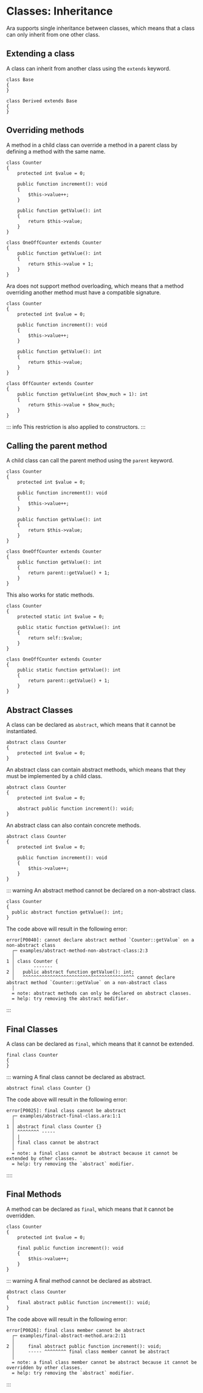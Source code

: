 # Classes: Inheritance

Ara supports single inheritance between classes, which means that a class can only inherit from one other class.

## Extending a class

A class can inherit from another class using the `extends` keyword.

```
class Base
{
}

class Derived extends Base
{
}
```

## Overriding methods

A method in a child class can override a method in a parent class by defining a method with the same name.

```
class Counter
{
    protected int $value = 0;

    public function increment(): void
    {
        $this->value++;
    }

    public function getValue(): int
    {
        return $this->value;
    }
}

class OneOffCounter extends Counter
{
    public function getValue(): int
    {
        return $this->value + 1;
    }
}
```

Ara does not support method overloading, which means that a method overriding another method must have a compatible signature.

```
class Counter
{
    protected int $value = 0;

    public function increment(): void
    {
        $this->value++;
    }

    public function getValue(): int
    {
        return $this->value;
    }
}

class OffCounter extends Counter
{
    public function getValue(int $how_much = 1): int
    {
        return $this->value + $how_much;
    }
}
```

::: info
This restriction is also applied to constructors.
:::

## Calling the parent method

A child class can call the parent method using the `parent` keyword.

```
class Counter
{
    protected int $value = 0;

    public function increment(): void
    {
        $this->value++;
    }

    public function getValue(): int
    {
        return $this->value;
    }
}

class OneOffCounter extends Counter
{
    public function getValue(): int
    {
        return parent::getValue() + 1;
    }
}
```

This also works for static methods.

```
class Counter
{
    protected static int $value = 0;

    public static function getValue(): int
    {
        return self::$value;
    }
}

class OneOffCounter extends Counter
{
    public static function getValue(): int
    {
        return parent::getValue() + 1;
    }
}
```

## Abstract Classes

A class can be declared as `abstract`, which means that it cannot be instantiated.

```
abstract class Counter
{
    protected int $value = 0;
}
```

An abstract class can contain abstract methods, which means that they must be implemented by a child class.

```
abstract class Counter
{
    protected int $value = 0;

    abstract public function increment(): void;
}
```

An abstract class can also contain concrete methods.

```
abstract class Counter
{
    protected int $value = 0;

    public function increment(): void
    {
        $this->value++;
    }
}
```

::: warning
An abstract method cannot be declared on a non-abstract class.

```
class Counter
{
  public abstract function getValue(): int;
}
```

The code above will result in the following error:

```
error[P0040]: cannot declare abstract method `Counter::getValue` on a non-abstract class
  ┌─ examples/abstract-method-non-abstract-class:2:3
  │
1 │ class Counter {
  │       -------
2 │   public abstract function getValue(): int;
  │   ^^^^^^^^^^^^^^^^^^^^^^^^^^^^^^^^^^^^^^^^^ cannot declare abstract method `Counter::getValue` on a non-abstract class
  │
  = note: abstract methods can only be declared on abstract classes.
  = help: try removing the abstract modifier.
```
:::

## Final Classes

A class can be declared as `final`, which means that it cannot be extended.

```
final class Counter
{
}
```

::: warning
A final class cannot be declared as abstract.

```
abstract final class Counter {}
```

The code above will result in the following error:

```
error[P0025]: final class cannot be abstract
  ┌─ examples/abstract-final-class.ara:1:1
  │
1 │ abstract final class Counter {}
  │ ^^^^^^^^ -----
  │ │
  │ final class cannot be abstract
  │
  = note: a final class cannot be abstract because it cannot be extended by other classes.
  = help: try removing the `abstract` modifier.
```
::::

## Final Methods

A method can be declared as `final`, which means that it cannot be overridden.

```
class Counter
{
    protected int $value = 0;

    final public function increment(): void
    {
        $this->value++;
    }
}
```

::: warning
A final method cannot be declared as abstract.

```
abstract class Counter
{
    final abstract public function increment(): void;
}
```

The code above will result in the following error:

```
error[P0026]: final class member cannot be abstract
  ┌─ examples/final-abstract-method.ara:2:11
  │
2 │     final abstract public function increment(): void;
  │     ----- ^^^^^^^^ final class member cannot be abstract
  │
  = note: a final class member cannot be abstract because it cannot be overridden by other classes.
  = help: try removing the `abstract` modifier.
```
:::
